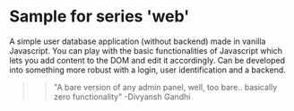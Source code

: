 # Sample for series 'web'

A simple user database application (without backend) made in vanilla Javascript. You can play with the basic functionalities of Javascript which lets you add content to the DOM and edit it accordingly.
Can be developed into something more robust with a login, user identification and a backend.

>>"A bare version of any admin panel, well, too bare.. basically zero functionality" -Divyansh Gandhi

